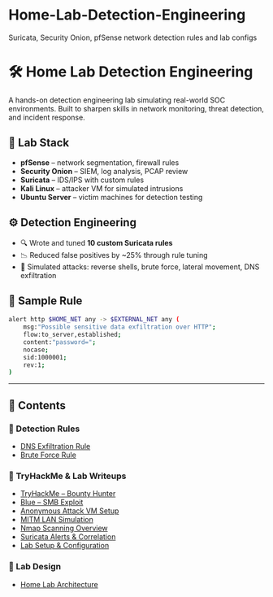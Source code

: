 # Home-Lab-Detection-Engineering
Suricata, Security Onion, pfSense network detection rules and lab configs
# 🛠️ Home Lab Detection Engineering

A hands-on detection engineering lab simulating real-world SOC environments. Built to sharpen skills in network monitoring, threat detection, and incident response.

## 🧰 Lab Stack

- **pfSense** – network segmentation, firewall rules
- **Security Onion** – SIEM, log analysis, PCAP review
- **Suricata** – IDS/IPS with custom rules
- **Kali Linux** – attacker VM for simulated intrusions
- **Ubuntu Server** – victim machines for detection testing

## ⚙️ Detection Engineering

- 🔍 Wrote and tuned **10 custom Suricata rules**  
- 📉 Reduced false positives by ~25% through rule tuning  
- 🧪 Simulated attacks: reverse shells, brute force, lateral movement, DNS exfiltration  

## 🔬 Sample Rule

```bash
alert http $HOME_NET any -> $EXTERNAL_NET any (
    msg:"Possible sensitive data exfiltration over HTTP";
    flow:to_server,established;
    content:"password=";
    nocase;
    sid:1000001;
    rev:1;
)
```
---


## 📁 Contents


### 🔐 Detection Rules
- [DNS Exfiltration Rule](rules/dns-exfiltration.rules)
- [Brute Force Rule](rules/brute-force.rules)


### 🧠 TryHackMe & Lab Writeups
- [TryHackMe – Bounty Hunter](writeups/tryhackme-bounty-hunter.md)  
- [Blue – SMB Exploit](writeups/blue-smb.md)  
- [Anonymous Attack VM Setup](writeups/anonymous.md)  
- [MITM LAN Simulation](writeups/mitm-lan.md)  
- [Nmap Scanning Overview](writeups/nmap-scans.md)  
- [Suricata Alerts & Correlation](writeups/suricata-alerts.md)  
- [Lab Setup & Configuration](writeups/lab-setup.md)
  
### 🧱 Lab Design
- [Home Lab Architecture](lab-architecture.md)


